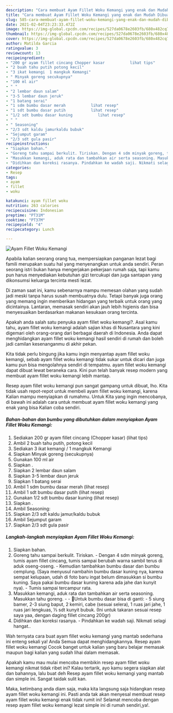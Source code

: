 ```yaml
---
description: "Cara membuat Ayam Fillet Woku Kemangi yang enak dan Mudah Dibuat"
title: "Cara membuat Ayam Fillet Woku Kemangi yang enak dan Mudah Dibuat"
slug: 585-cara-membuat-ayam-fillet-woku-kemangi-yang-enak-dan-mudah-dibuat
date: 2021-02-04T23:23:33.472Z
image: https://img-global.cpcdn.com/recipes/527da0678e2603fb/680x482cq70/ayam-fillet-woku-kemangi-foto-resep-utama.jpg
thumbnail: https://img-global.cpcdn.com/recipes/527da0678e2603fb/680x482cq70/ayam-fillet-woku-kemangi-foto-resep-utama.jpg
cover: https://img-global.cpcdn.com/recipes/527da0678e2603fb/680x482cq70/ayam-fillet-woku-kemangi-foto-resep-utama.jpg
author: Matilda Garcia
ratingvalue: 3
reviewcount: 13
recipeingredient:
- "200 gr ayam fillet cincang Chopper kasar           lihat tips"
- "2 buah tahu putih potong kecil"
- "3 ikat kemangi  1 mangkuk Kemangi"
- " Minyak goreng secukupnya"
- "100 ml air"
- " "
- "2 lembar daun salam"
- "3-5 lembar daun jeruk"
- "1 batang serai"
- "1 sdm bumbu dasar merah           lihat resep"
- "1 sdt bumbu dasar putih           lihat resep"
- "1/2 sdt bumbu dasar kuning           lihat resep"
- " "
- " Seasoning"
- "2/3 sdt kaldu jamurkaldu bubuk"
- "Sejumput garam"
- "2/3 sdt gula pasir"
recipeinstructions:
- "Siapkan bahan."
- "Goreng tahu sampai berkulit. Tiriskan. Dengan 4 sdm minyak goreng, tumis ayam fillet cincang, tumis sampai berubah warna sambil terus di aduk oseng-oseng. Kemudian tambahkan bumbu dasar dan bumbu cemplung. (Saya menyusul nambahin bumbu dasar kuning nya, karena sempat kelupaan, udah di foto baru ingat belum dimasukkan si bumbu kuning. Saya pakai bumbu dasar kuning karena ada jahe dan kunyit nya). Tumis sampai tercampur rata."
- "Masukkan kemangi, aduk rata dan tambahkan air serta seasoning. Masukkan tahu goreng.  🌺Untuk bumbu dasar bisa di ganti: 5 siung bamer, 2-3 siung baput, 2 kemiri, cabe (sesuai selera), 1 ruas jari jahe, 1 ruas jari lengkuas, ⅓ sdt kunyit bubuk. (Ini untuk takaran sesuai resep saya yaa, dengan daging fillet cincang 200gr)"
- "Didihkan dan koreksi rasanya. Pindahkan ke wadah saji. Nikmati selagi hangat.."
categories:
- Resep
tags:
- ayam
- fillet
- woku

katakunci: ayam fillet woku 
nutrition: 263 calories
recipecuisine: Indonesian
preptime: "PT31M"
cooktime: "PT37M"
recipeyield: "4"
recipecategory: Lunch

---
```



![Ayam Fillet Woku Kemangi](https://img-global.cpcdn.com/recipes/527da0678e2603fb/680x482cq70/ayam-fillet-woku-kemangi-foto-resep-utama.jpg)

Apabila kalian seorang orang tua, mempersiapkan panganan lezat bagi famili merupakan suatu hal yang menyenangkan untuk anda sendiri. Peran seorang istri bukan hanya mengerjakan pekerjaan rumah saja, tapi kamu pun harus menyediakan kebutuhan gizi tercukupi dan juga santapan yang dikonsumsi keluarga tercinta mesti lezat.

Di zaman  saat ini, kamu sebenarnya mampu memesan olahan yang sudah jadi meski tanpa harus susah membuatnya dulu. Tetapi banyak juga orang yang memang ingin memberikan hidangan yang terbaik untuk orang yang dicintainya. Lantaran, memasak sendiri akan jauh lebih higienis dan bisa menyesuaikan berdasarkan makanan kesukaan orang tercinta. 



Apakah anda salah satu penyuka ayam fillet woku kemangi?. Asal kamu tahu, ayam fillet woku kemangi adalah sajian khas di Nusantara yang kini digemari oleh orang-orang dari berbagai daerah di Indonesia. Anda dapat menghidangkan ayam fillet woku kemangi hasil sendiri di rumah dan boleh jadi camilan kesenanganmu di akhir pekan.

Kita tidak perlu bingung jika kamu ingin menyantap ayam fillet woku kemangi, sebab ayam fillet woku kemangi tidak sukar untuk dicari dan juga kamu pun bisa mengolahnya sendiri di tempatmu. ayam fillet woku kemangi dapat dibuat lewat beraneka cara. Kini pun telah banyak resep modern yang membuat ayam fillet woku kemangi lebih mantap.

Resep ayam fillet woku kemangi pun sangat gampang untuk dibuat, lho. Kita tidak usah repot-repot untuk membeli ayam fillet woku kemangi, karena Kalian mampu menyiapkan di rumahmu. Untuk Kita yang ingin mencobanya, di bawah ini adalah cara untuk membuat ayam fillet woku kemangi yang enak yang bisa Kalian coba sendiri.

<!--inarticleads1-->

##### Bahan-bahan dan bumbu yang dibutuhkan dalam menyiapkan Ayam Fillet Woku Kemangi:

1. Sediakan 200 gr ayam fillet cincang (Chopper kasar)           (lihat tips)
1. Ambil 2 buah tahu putih, potong kecil
1. Sediakan 3 ikat kemangi / 1 mangkuk Kemangi
1. Siapkan  Minyak goreng (secukupnya)
1. Gunakan 100 ml air
1. Siapkan  .
1. Siapkan 2 lembar daun salam
1. Siapkan 3-5 lembar daun jeruk
1. Siapkan 1 batang serai
1. Ambil 1 sdm bumbu dasar merah           (lihat resep)
1. Ambil 1 sdt bumbu dasar putih           (lihat resep)
1. Gunakan 1/2 sdt bumbu dasar kuning           (lihat resep)
1. Siapkan  .
1. Ambil  Seasoning:
1. Siapkan 2/3 sdt kaldu jamur/kaldu bubuk
1. Ambil Sejumput garam
1. Siapkan 2/3 sdt gula pasir




<!--inarticleads2-->

##### Langkah-langkah menyiapkan Ayam Fillet Woku Kemangi:

1. Siapkan bahan.
1. Goreng tahu sampai berkulit. Tiriskan. - Dengan 4 sdm minyak goreng, tumis ayam fillet cincang, tumis sampai berubah warna sambil terus di aduk oseng-oseng. - Kemudian tambahkan bumbu dasar dan bumbu cemplung. (Saya menyusul nambahin bumbu dasar kuning nya, karena sempat kelupaan, udah di foto baru ingat belum dimasukkan si bumbu kuning. Saya pakai bumbu dasar kuning karena ada jahe dan kunyit nya). - Tumis sampai tercampur rata.
1. Masukkan kemangi, aduk rata dan tambahkan air serta seasoning. Masukkan tahu goreng. -  - 🌺Untuk bumbu dasar bisa di ganti: - 5 siung bamer, 2-3 siung baput, 2 kemiri, cabe (sesuai selera), 1 ruas jari jahe, 1 ruas jari lengkuas, ⅓ sdt kunyit bubuk. (Ini untuk takaran sesuai resep saya yaa, dengan daging fillet cincang 200gr)
1. Didihkan dan koreksi rasanya. - Pindahkan ke wadah saji. Nikmati selagi hangat..




Wah ternyata cara buat ayam fillet woku kemangi yang mantab sederhana ini enteng sekali ya! Anda Semua dapat menghidangkannya. Resep ayam fillet woku kemangi Cocok banget untuk kalian yang baru belajar memasak maupun bagi kalian yang sudah lihai dalam memasak.

Apakah kamu mau mulai mencoba membikin resep ayam fillet woku kemangi nikmat tidak ribet ini? Kalau tertarik, ayo kamu segera siapkan alat dan bahannya, lalu buat deh Resep ayam fillet woku kemangi yang mantab dan simple ini. Sangat taidak sulit kan. 

Maka, ketimbang anda diam saja, maka kita langsung saja hidangkan resep ayam fillet woku kemangi ini. Pasti anda tak akan menyesal membuat resep ayam fillet woku kemangi enak tidak rumit ini! Selamat mencoba dengan resep ayam fillet woku kemangi lezat simple ini di rumah sendiri,ya!.

